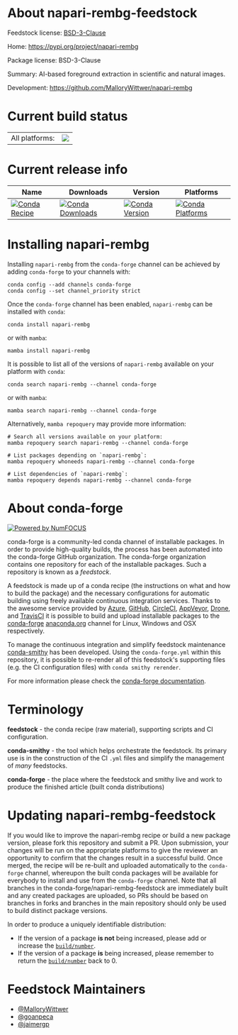 About napari-rembg-feedstock
============================

Feedstock license: [BSD-3-Clause](https://github.com/conda-forge/napari-rembg-feedstock/blob/main/LICENSE.txt)

Home: https://pypi.org/project/napari-rembg

Package license: BSD-3-Clause

Summary: AI-based foreground extraction in scientific and natural images.

Development: https://github.com/MalloryWittwer/napari-rembg

Current build status
====================


<table><tr><td>All platforms:</td>
    <td>
      <a href="https://dev.azure.com/conda-forge/feedstock-builds/_build/latest?definitionId=20796&branchName=main">
        <img src="https://dev.azure.com/conda-forge/feedstock-builds/_apis/build/status/napari-rembg-feedstock?branchName=main">
      </a>
    </td>
  </tr>
</table>

Current release info
====================

| Name | Downloads | Version | Platforms |
| --- | --- | --- | --- |
| [![Conda Recipe](https://img.shields.io/badge/recipe-napari--rembg-green.svg)](https://anaconda.org/conda-forge/napari-rembg) | [![Conda Downloads](https://img.shields.io/conda/dn/conda-forge/napari-rembg.svg)](https://anaconda.org/conda-forge/napari-rembg) | [![Conda Version](https://img.shields.io/conda/vn/conda-forge/napari-rembg.svg)](https://anaconda.org/conda-forge/napari-rembg) | [![Conda Platforms](https://img.shields.io/conda/pn/conda-forge/napari-rembg.svg)](https://anaconda.org/conda-forge/napari-rembg) |

Installing napari-rembg
=======================

Installing `napari-rembg` from the `conda-forge` channel can be achieved by adding `conda-forge` to your channels with:

```
conda config --add channels conda-forge
conda config --set channel_priority strict
```

Once the `conda-forge` channel has been enabled, `napari-rembg` can be installed with `conda`:

```
conda install napari-rembg
```

or with `mamba`:

```
mamba install napari-rembg
```

It is possible to list all of the versions of `napari-rembg` available on your platform with `conda`:

```
conda search napari-rembg --channel conda-forge
```

or with `mamba`:

```
mamba search napari-rembg --channel conda-forge
```

Alternatively, `mamba repoquery` may provide more information:

```
# Search all versions available on your platform:
mamba repoquery search napari-rembg --channel conda-forge

# List packages depending on `napari-rembg`:
mamba repoquery whoneeds napari-rembg --channel conda-forge

# List dependencies of `napari-rembg`:
mamba repoquery depends napari-rembg --channel conda-forge
```


About conda-forge
=================

[![Powered by
NumFOCUS](https://img.shields.io/badge/powered%20by-NumFOCUS-orange.svg?style=flat&colorA=E1523D&colorB=007D8A)](https://numfocus.org)

conda-forge is a community-led conda channel of installable packages.
In order to provide high-quality builds, the process has been automated into the
conda-forge GitHub organization. The conda-forge organization contains one repository
for each of the installable packages. Such a repository is known as a *feedstock*.

A feedstock is made up of a conda recipe (the instructions on what and how to build
the package) and the necessary configurations for automatic building using freely
available continuous integration services. Thanks to the awesome service provided by
[Azure](https://azure.microsoft.com/en-us/services/devops/), [GitHub](https://github.com/),
[CircleCI](https://circleci.com/), [AppVeyor](https://www.appveyor.com/),
[Drone](https://cloud.drone.io/welcome), and [TravisCI](https://travis-ci.com/)
it is possible to build and upload installable packages to the
[conda-forge](https://anaconda.org/conda-forge) [anaconda.org](https://anaconda.org/)
channel for Linux, Windows and OSX respectively.

To manage the continuous integration and simplify feedstock maintenance
[conda-smithy](https://github.com/conda-forge/conda-smithy) has been developed.
Using the ``conda-forge.yml`` within this repository, it is possible to re-render all of
this feedstock's supporting files (e.g. the CI configuration files) with ``conda smithy rerender``.

For more information please check the [conda-forge documentation](https://conda-forge.org/docs/).

Terminology
===========

**feedstock** - the conda recipe (raw material), supporting scripts and CI configuration.

**conda-smithy** - the tool which helps orchestrate the feedstock.
                   Its primary use is in the construction of the CI ``.yml`` files
                   and simplify the management of *many* feedstocks.

**conda-forge** - the place where the feedstock and smithy live and work to
                  produce the finished article (built conda distributions)


Updating napari-rembg-feedstock
===============================

If you would like to improve the napari-rembg recipe or build a new
package version, please fork this repository and submit a PR. Upon submission,
your changes will be run on the appropriate platforms to give the reviewer an
opportunity to confirm that the changes result in a successful build. Once
merged, the recipe will be re-built and uploaded automatically to the
`conda-forge` channel, whereupon the built conda packages will be available for
everybody to install and use from the `conda-forge` channel.
Note that all branches in the conda-forge/napari-rembg-feedstock are
immediately built and any created packages are uploaded, so PRs should be based
on branches in forks and branches in the main repository should only be used to
build distinct package versions.

In order to produce a uniquely identifiable distribution:
 * If the version of a package **is not** being increased, please add or increase
   the [``build/number``](https://docs.conda.io/projects/conda-build/en/latest/resources/define-metadata.html#build-number-and-string).
 * If the version of a package **is** being increased, please remember to return
   the [``build/number``](https://docs.conda.io/projects/conda-build/en/latest/resources/define-metadata.html#build-number-and-string)
   back to 0.

Feedstock Maintainers
=====================

* [@MalloryWittwer](https://github.com/MalloryWittwer/)
* [@goanpeca](https://github.com/goanpeca/)
* [@jaimergp](https://github.com/jaimergp/)

